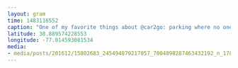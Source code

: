 ```yaml
---
layout: gram
time: 1483116552
caption: "One of my favorite things about @car2go: parking where no one else can! Squeezed it right in there. :)"
latitude: 38.889574228553
longitude: -77.014593081534
media:
- media/posts/201612/15802683_245494879217057_7004898287463432192_n_17846210590165429.jpg
---
```


